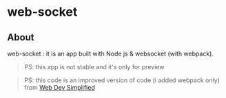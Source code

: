 # web-socket

## About
web-socket : it is an app built with Node js & websocket (with webpack).

 
> PS: this app is not stable and it's only for  preview

> PS: this code is an improved version of code (i added webpack only) from  [Web Dev Simplified](https://www.youtube.com/watch?v=ZKEqqIO7n-k)
 
 
 
